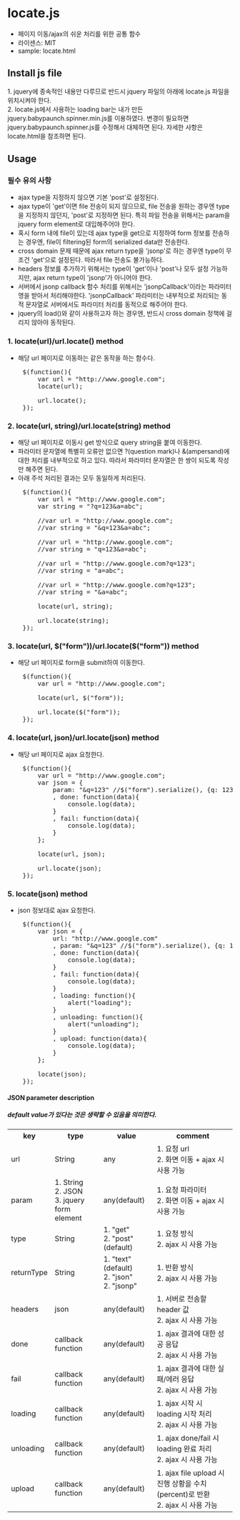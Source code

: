 # locate.js #
* 페이지 이동/ajax의 쉬운 처리를 위한 공통 함수
* 라이센스: MIT
* sample: locate.html

## Install js file ##
<div>1. jquery에 종속적인 내용만 다루므로 반드시 jquery 파일의 아래에 locate.js 파일을 위치시켜야 한다.</div>
<div>2. locate.js에서 사용하는 loading bar는 내가 만든 jquery.babypaunch.spinner.min.js를 이용하였다. 변경이 필요하면 jquery.babypaunch.spinner.js를 수정해서 대체하면 된다. 자세한 사항은 locate.html을 참조하면 된다.</div>

## Usage ##

### 필수 유의 사항 ###
* ajax type을 지정하지 않으면 기본 'post'로 설정된다.
* ajax type이 'get'이면 file 전송이 되지 않으므로, file 전송을 원하는 경우엔 type을 지정하지 않던지, 'post'로 지정하면 된다. 특히 파일 전송을 위해서는 param을 jquery form element로 대입해주어야 한다.
* 혹시 form 내에 file이 있는데 ajax type을 get으로 지정하여 form 정보를 전송하는 경우엔, file이 filtering된 form의 serialized data만 전송한다.
* cross domain 문제 때문에 ajax return type을 'jsonp'로 하는 경우엔 type이 무조건 'get'으로 설정된다. 따라서 file 전송도 불가능하다.
* headers 정보를 추가하기 위해서는 type이 'get'이나 'post'나 모두 설정 가능하지만, ajax return type이 'jsonp'가 아니어야 한다.
* 서버에서 jsonp callback 함수 처리를 위해서는 'jsonpCallback'이라는 파라미터명을 받아서 처리해야한다. 'jsonpCallback' 파라미터는 내부적으로 처리되는 동적 문자열로 서버에서도 파라미터 처리를 동적으로 해주어야 한다.
* jquery의 load()와 같이 사용하고자 하는 경우엔, 반드시 cross domain 정책에 걸리지 않아야 동작된다.

### 1. locate(url)/url.locate() method ###
* 해당 url 페이지로 이동하는 같은 동작을 하는 함수다.
<pre>
	$(function(){
		var url = "http://www.google.com";
		locate(url);
		
		url.locate();
	});
</pre>

### 2. locate(url, string)/url.locate(string) method ###
* 해당 url 페이지로 이동시 get 방식으로 query string을 붙여 이동한다.
* 파라미터 문자열에 특별히 오류만 없으면 ?(question mark)나 &(ampersand)에 대한 처리를 내부적으로 하고 있다. 따라서 파라미터 문자열은 한 쌍이 되도록 작성만 해주면 된다.
* 아래 주석 처리된 결과는 모두 동일하게 처리된다.
<pre>
	$(function(){
		var url = "http://www.google.com";
		var string = "?q=123&a=abc";
		
		//var url = "http://www.google.com";
		//var string = "&q=123&a=abc";
		
		//var url = "http://www.google.com";
		//var string = "q=123&a=abc";
		
		//var url = "http://www.google.com?q=123";
		//var string = "a=abc";
		
		//var url = "http://www.google.com?q=123";
		//var string = "&a=abc";
		
		locate(url, string);
		
		url.locate(string);
	});
</pre>

### 3. locate(url, $("form"))/url.locate($("form")) method ###
* 해당 url 페이지로 form을 submit하여 이동한다.
<pre>
	$(function(){
		var url = "http://www.google.com";
		
		locate(url, $("form"));
		
		url.locate($("form"));
	});
</pre>

### 4. locate(url, json)/url.locate(json) method ###
* 해당 url 페이지로 ajax 요청한다.
<pre>
	$(function(){
		var url = "http://www.google.com";
		var json = {
			param: "&q=123" //$("form").serialize(), {q: 123}, $("form")
			, done: function(data){
				console.log(data);
			}
			, fail: function(data){
				console.log(data);
			}
		};
		
		locate(url, json);
		
		url.locate(json);
	});
</pre>

### 5. locate(json) method ###
* json 정보대로 ajax 요청한다.
<pre>
	$(function(){
		var json = {
			url: "http://www.google.com"
			, param: "&q=123" //$("form").serialize(), {q: 123}, $("form")
			, done: function(data){
				console.log(data);
			}
			, fail: function(data){
				console.log(data);
			}
			, loading: function(){
				alert("loading");
			}
			, unloading: function(){
				alert("unloading");
			}
			, upload: function(data){
				console.log(data);
			}
		};
		
		locate(json);
	});
</pre>

#### JSON parameter description ####
##### default value가 있다는 것은 생략할 수 있음을 의미한다. #####
<table>
	<tr>
		<th>key</th>
		<th>type</th>
		<th>value</th>
		<th>comment</th>
	</tr>
	<tr>
		<td>url</td>
		<td>String</td>
		<td>any</td>
		<td>
			<div>1. 요청 url</div>
			<div>2. 화면 이동 + ajax 시 사용 가능</div>
		</td>
	</tr>
	<tr>
		<td>param</td>
		<td>
			<div>1. String</div>
			<div>2. JSON</div>
			<div>3. jquery form element</div>
		</td>
		<td>any(default)</td>
		<td>
			<div>1. 요청 파라미터</div>
			<div>2. 화면 이동 + ajax 시 사용 가능</div>
		</td>
	</tr>
	<tr>
		<td>type</td>
		<td>String</td>
		<td>
			<div>1. "get"</div>
			<div>2. "post"(default)</div>
		</td>
		<td>
			<div>1. 요청 방식</div>
			<div>2. ajax 시 사용 가능</div>
		</td>
	</tr>
	<tr>
		<td>returnType</td>
		<td>String</td>
		<td>
			<div>1. "text"(default)</div>
			<div>2. "json"</div>
			<div>2. "jsonp"</div>
		</td>
		<td>
			<div>1. 반환 방식</div>
			<div>2. ajax 시 사용 가능</div>
		</td>
	</tr>
	<tr>
		<td>headers</td>
		<td>json</td>
		<td>any(default)</td>
		<td>
			<div>1. 서버로 전송할 header 값</div>
			<div>2. ajax 시 사용 가능</div>
		</td>
	</tr>
	<tr>
		<td>done</td>
		<td>callback function</td>
		<td>any(default)</td>
		<td>
			<div>1. ajax 결과에 대한 성공 응답</div>
			<div>2. ajax 시 사용 가능</div>
		</td>
	</tr>
	<tr>
		<td>fail</td>
		<td>callback function</td>
		<td>any(default)</td>
		<td>
			<div>1. ajax 결과에 대한 실패/에러 응답</div>
			<div>2. ajax 시 사용 가능</div>
		</td>
	</tr>
	<tr>
		<td>loading</td>
		<td>callback function</td>
		<td>any(default)</td>
		<td>
			<div>1. ajax 시작 시 loading 시작 처리</div>
			<div>2. ajax 시 사용 가능</div>
		</td>
	</tr>
	<tr>
		<td>unloading</td>
		<td>callback function</td>
		<td>any(default)</td>
		<td>
			<div>1. ajax done/fail 시 loading 완료 처리</div>
			<div>2. ajax 시 사용 가능</div>
		</td>
	</tr>
	<tr>
		<td>upload</td>
		<td>callback function</td>
		<td>any(default)</td>
		<td>
			<div>1. ajax file upload 시 진행 상황을 수치(percent)로 반환</div>
			<div>2. ajax 시 사용 가능</div>
		</td>
	</tr>
</table>